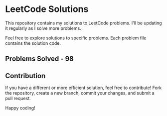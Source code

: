 # LeetCode Solutions

This repository contains my solutions to LeetCode problems. I'll be updating it regularly as I solve more problems.

Feel free to explore solutions to specific problems. Each problem file contains the solution code.

## Problems Solved - 98

## Contribution

If you have a different or more efficient solution, feel free to contribute! Fork the repository, create a new branch, commit your changes, and submit a pull request.

Happy coding!